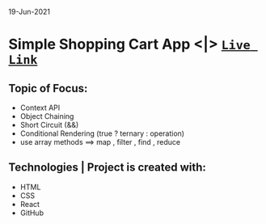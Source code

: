 19-Jun-2021

# Simple Shopping Cart App <|> [`Live Link`](www) 

## Topic of Focus:
* Context API
* Object Chaining
* Short Circuit (&&)
* Conditional Rendering (true ? ternary : operation)
* use array methods ==> map , filter , find , reduce


## Technologies | Project is created with: 
* HTML 
* CSS
* React 
* GitHub